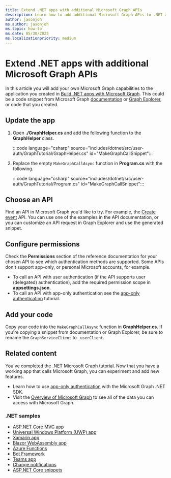 ```yaml
---
title: Extend .NET apps with additional Microsoft Graph APIs
description: Learn how to add additional Microsoft Graph APis to .NET apps
author: jasonjoh
ms.author: jasonjoh
ms.topic: how-to
ms.date: 05/30/2025
ms.localizationpriority: medium
---
```


# Extend .NET apps with additional Microsoft Graph APIs

In this article you will add your own Microsoft Graph capabilities to the application you created in [Build .NET apps with Microsoft Graph](dotnet.md). This could be a code snippet from Microsoft Graph [documentation](/graph/api/overview) or [Graph Explorer](https://developer.microsoft.com/graph/graph-explorer), or code that you created.

## Update the app

1. Open **./GraphHelper.cs** and add the following function to the **GraphHelper** class.

    :::code language="csharp" source="includes/dotnet/src/user-auth/GraphTutorial/GraphHelper.cs" id="MakeGraphCallSnippet":::

1. Replace the empty `MakeGraphCallAsync` function in **Program.cs** with the following.

    :::code language="csharp" source="includes/dotnet/src/user-auth/GraphTutorial/Program.cs" id="MakeGraphCallSnippet":::

## Choose an API

Find an API in Microsoft Graph you'd like to try. For example, the [Create event](/graph/api/user-post-events) API. You can use one of the examples in the API documentation, or you can customize an API request in Graph Explorer and use the generated snippet.

## Configure permissions

Check the **Permissions** section of the reference documentation for your chosen API to see which authentication methods are supported. Some APIs don't support app-only, or personal Microsoft accounts, for example.

- To call an API with user authentication (if the API supports user (delegated) authentication), add the required permission scope in **appsettings.json**.
- To call an API with app-only authentication see the [app-only authentication](/graph/tutorials/dotnet-app-only) tutorial.

## Add your code

Copy your code into the `MakeGraphCallAsync` function in **GraphHelper.cs**. If you're copying a snippet from documentation or Graph Explorer, be sure to rename the `GraphServiceClient` to `_userClient`.

## Related content

You've completed the .NET Microsoft Graph tutorial. Now that you have a working app that calls Microsoft Graph, you can experiment and add new features.

- Learn how to use [app-only authentication](/graph/tutorials/dotnet-app-only) with the Microsoft Graph .NET SDK.
- Visit the [Overview of Microsoft Graph](/graph/overview) to see all of the data you can access with Microsoft Graph.

### .NET samples

- [ASP.NET Core MVC app](https://github.com/microsoftgraph/msgraph-training-aspnet-core)
- [Universal Windows Platform (UWP) app](https://github.com/microsoftgraph/msgraph-training-uwp)
- [Xamarin app](https://github.com/microsoftgraph/msgraph-training-xamarin)
- [Blazor WebAssembly app](https://github.com/microsoftgraph/msgraph-training-blazor-clientside)
- [Azure Functions](https://github.com/microsoftgraph/msgraph-training-azurefunction-csharp)
- [Bot Framework](https://github.com/microsoftgraph/msgraph-training-botframework)
- [Teams app](https://github.com/microsoftgraph/msgraph-training-teamsapp-dotnet)
- [Change notifications](https://github.com/microsoftgraph/aspnetcore-webhooks-sample)
- [ASP.NET Core snippets](https://github.com/microsoftgraph/aspnet-snippets-sample)
